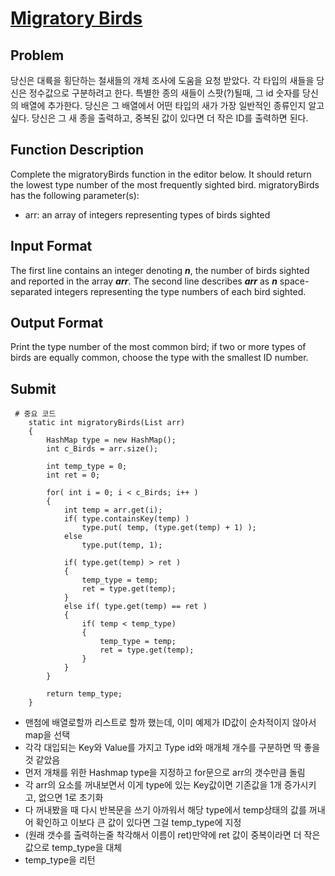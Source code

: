 # [Migratory Birds]

## Problem
당신은 대륙을 횡단하는 철새들의 개체 조사에 도움을 요청 받았다.
각 타입의 새들을 당신은 정수값으로 구분하려고 한다.
특별한 종의 새들이 스팟(?)될때, 그 id 숫자를 당신의 배열에 추가한다.
당신은 그 배열에서 어떤 타입의 새가 가장 일반적인 종류인지 알고싶다.
당신은 그 새 종을 출력하고, 중복된 값이 있다면 더 작은 ID를 출력하면 된다.

## Function Description
Complete the migratoryBirds function in the editor below. It should return the lowest type number of the most frequently sighted bird.
migratoryBirds has the following parameter(s):
- arr: an array of integers representing types of birds sighted

## Input Format
The first line contains an integer denoting ***n***, the number of birds sighted and reported in the array ***arr***. 
The second line describes ***arr*** as ***n*** space-separated integers representing the type numbers of each bird sighted.

## Output Format
Print the type number of the most common bird; if two or more types of birds are equally common, choose the type with the smallest ID number.

## Submit
<pre><code> # 중요 코드
    static int migratoryBirds(List<Integer> arr)
    {
        HashMap<Integer, Integer> type = new HashMap<Integer, Integer>();
        int c_Birds = arr.size();

        int temp_type = 0;
        int ret = 0;

        for( int i = 0; i < c_Birds; i++ )
        {
            int temp = arr.get(i);
            if( type.containsKey(temp) )
                type.put( temp, (type.get(temp) + 1) );
            else
                type.put(temp, 1);

            if( type.get(temp) > ret )
            {
                temp_type = temp;
                ret = type.get(temp);
            }
            else if( type.get(temp) == ret )
            {
                if( temp < temp_type)
                {
                    temp_type = temp;
                    ret = type.get(temp);
                }
            }
        }

        return temp_type;
    }
</code></pre>
- 맨첨에 배열로할까 리스트로 할까 했는데, 이미 예제가 ID값이 순차적이지 않아서 map을 선택
- 각각 대입되는 Key와 Value를 가지고 Type id와 매개체 개수를 구분하면 딱 좋을 것 같았음
- 먼저 개채를 위한 Hashmap type을 지정하고 for문으로 arr의 갯수만큼 돌림
- 각 arr의 요소를 꺼내보면서 이게 type에 있는 Key값이면 기존값을 1개 증가시키고, 없으면 1로 초기화
- 다 꺼내봤을 때 다시 반복문을 쓰기 아까워서 해당 type에서 temp상태의 값를 꺼내어 확인하고 이보다 큰 값이 있다면 그걸 temp_type에 지정
- (원래 갯수를 출력하는줄 착각해서 이름이 ret)만약에 ret 값이 중복이라면 더 작은 값으로 temp_type을 대체
- temp_type을 리턴  

[Migratory Birds]: https://www.hackerrank.com/challenges/migratory-birds/problem
